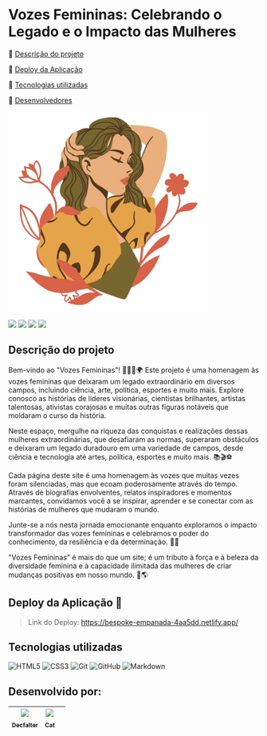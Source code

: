 # Vozes Femininas: Celebrando o Legado e o Impacto das Mulheres

:small_blue_diamond: [Descrição do projeto](https://github.com/DevDecfalter/Vozes-Femininas-Celebrando-o-Legado-e-o-Impacto-das-Mulheres?tab=readme-ov-file#sobre-o-projeto)

:small_blue_diamond: [Deploy da Aplicação](https://github.com/DevDecfalter/Vozes-Femininas-Celebrando-o-Legado-e-o-Impacto-das-Mulheres?tab=readme-ov-file#layout-ou-deploy-da-aplica%C3%A7%C3%A3o-dash)

:small_blue_diamond: [Tecnologias utilizadas](https://github.com/DevDecfalter/Vozes-Femininas-Celebrando-o-Legado-e-o-Impacto-das-Mulheres?tab=readme-ov-file#tecnologias-utilizadas)

:small_blue_diamond: [Desenvolvedores](https://github.com/DevDecfalter/Vozes-Femininas-Celebrando-o-Legado-e-o-Impacto-das-Mulheres/tree/main?tab=readme-ov-file#desenvolvido-por)

<img src="src/img/logo-vozes-femininas.png" width="400px" height="400px">

<img src="http://img.shields.io/static/v1?label=STATUS&message=EM%20DESENVOLVIMENTO&color=RED&style=for-the-badge"/> <img src="http://img.shields.io/static/v1?label=DESENVOLVEDORES&message=Decfalter%20e%20Cat&color=RED&style=for-the-badge"/> <img src="https://img.shields.io/static/v1?label=Netlify&message=deploy&color=blue&style=for-the-badge&logo=netlify"/> <img src="http://img.shields.io/static/v1?label=License&message=MIT&color=green&style=for-the-badge"/>

## Descrição do projeto

Bem-vindo ao "Vozes Femininas"! 👩‍🎓🎨🌍 Este projeto é uma homenagem às vozes femininas que deixaram um legado extraordinário em diversos campos, incluindo ciência, arte, política, esportes e muito mais. Explore conosco as histórias de líderes visionárias, cientistas brilhantes, artistas talentosas, ativistas corajosas e muitas outras figuras notáveis que moldaram o curso da história.

Neste espaço, mergulhe na riqueza das conquistas e realizações dessas mulheres extraordinárias, que desafiaram as normas, superaram obstáculos e deixaram um legado duradouro em uma variedade de campos, desde ciência e tecnologia até artes, política, esportes e muito mais. 📚🎬⚽

Cada página deste site é uma homenagem às vozes que muitas vezes foram silenciadas, mas que ecoam poderosamente através do tempo. Através de biografias envolventes, relatos inspiradores e momentos marcantes, convidamos você a se inspirar, aprender e se conectar com as histórias de mulheres que mudaram o mundo.</p>

Junte-se a nós nesta jornada emocionante enquanto exploramos o impacto transformador das vozes femininas e celebramos o poder do conhecimento, da resiliência e da determinação. 💪🌟

"Vozes Femininas" é mais do que um site; é um tributo à força e à beleza da diversidade feminina e à capacidade ilimitada das mulheres de criar mudanças positivas em nosso mundo. 🌺🌎

## Deploy da Aplicação :dash:
> Link do Deploy: https://bespoke-empanada-4aa5dd.netlify.app/

<h2 id="tecnologias">Tecnologias utilizadas</h2>

![HTML5](https://img.shields.io/badge/html5-%23E34F26.svg?style=for-the-badge&logo=html5&logoColor=white)
![CSS3](https://img.shields.io/badge/css3-%231572B6.svg?style=for-the-badge&logo=css3&logoColor=white)
![Git](https://img.shields.io/badge/git-%23F05033.svg?style=for-the-badge&logo=git&logoColor=white)
![GitHub](https://img.shields.io/badge/github-%23121011.svg?style=for-the-badge&logo=github&logoColor=white)
![Markdown](https://img.shields.io/badge/markdown-%23000000.svg?style=for-the-badge&logo=markdown&logoColor=white)

## Desenvolvido por:
  
| [<img src="https://avatars.githubusercontent.com/u/163086339?v=4" width=115><br><sub>Decfalter</sub>](https://github.com/DevDecfalter) |  [<img src="https://avatars.githubusercontent.com/u/159913461?v=4" width=115><br><sub>Cat</sub>](https://github.com/https://github.com/JGuilherme2005) |   |
| :---: | :---: | :---: 
